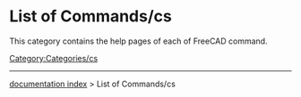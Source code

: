 # List of Commands/cs
This category contains the help pages of each of FreeCAD command.

[Category:Categories/cs](Category:Categories/cs.md)

---
[documentation index](../README.md) > List of Commands/cs
